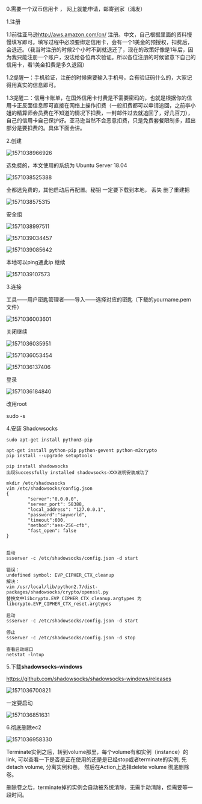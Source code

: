 0.需要一个双币信用卡 ， 网上就能申请，邮寄到家（浦发）

1.注册

1.1前往亚马逊<http://aws.amazon.com/cn/>  注册。中文，自己根据里面的资料慢慢填写即可。填写过程中必须要绑定信用卡，会有一个1美金的预授权，扣费后，会退还。（我当时注册的时候2个小时不到就退还了，现在的政策好像是1年后，因为我只能注册一个账户，没法给各位再次验证。所以各位注册的时候留意下自己的信用卡，看1美金扣费是多久退回）

1.2提醒一：手机验证，注册的时候需要输入手机号，会有验证码什么的，大家记得用真实的信息即可。

1.3提醒二：信用卡账单，在国外信用卡付费是不需要密码的，也就是根据你的信用卡正反面信息即可直接在网络上操作扣费（一般扣费都可以申请追回，之前李小姐的精算师会员费在不知道的情况下扣费，一封邮件过去就追回了，好几百刀），自己的信用卡自己保护好。亚马逊当然不会恶意扣费，只是免费套餐限制多，超出部分是要扣费的。具体下面会讲。

2.创建

![1571038966926](assets/1571038966926.png)

选免费的，本文使用的系统为 Ubuntu Server 18.04  

![1571038525388](assets/1571038525388.png)



全都选免费的，其他启动后再配置。秘钥 一定要下载到本地， 丢失 删了重建把

![1571038575315](assets/1571038575315.png)

安全组

![1571038997511](assets/1571038997511.png)

![1571039034457](assets/1571039034457.png)

![1571039085642](assets/1571039085642.png)

本地可以ping通此ip 继续

![1571039107573](assets/1571039107573.png)



3.连接

工具——用户密匙管理者——导入——选择对应的密匙（下载的yourname.pem文件） 

![1571036003601](assets/1571036003601.png)

关闭继续

![1571036035951](assets/1571036035951.png)

![1571036053454](assets/1571036053454.png)

![1571036137406](assets/1571036137406.png)

登录

![1571036184840](assets/1571036184840.png)

改用root

sudo -s

4.安装 Shadowsocks 

```
sudo apt-get install python3-pip

apt-get install python-pip python-gevent python-m2crypto
pip install --upgrade setuptools

pip install shadowsocks
出现Successfully installed shadowsocks-XXX说明安装成功了

mkdir /etc/shadowsocks
vim /etc/shadowsocks/config.json
{
        "server":"0.0.0.0",
        "server_port": 58388,
        "local_address": "127.0.0.1",
        "password":"sayworld",
        "timeout":600,
        "method":"aes-256-cfb",
        "fast_open": false
}


启动
ssserver -c /etc/shadowsocks/config.json -d start

错误：
undefined symbol: EVP_CIPHER_CTX_cleanup
解决：
vim /usr/local/lib/python2.7/dist-packages/shadowsocks/crypto/openssl.py
替换文中libcrypto.EVP_CIPHER_CTX_cleanup.argtypes 为libcrypto.EVP_CIPHER_CTX_reset.argtypes

启动
ssserver -c /etc/shadowsocks/config.json -d start

停止
ssserver -c /etc/shadowsocks/config.json -d stop

查看启动端口
netstat -lntup
```



5.下载**shadowsocks-windows**

<https://github.com/shadowsocks/shadowsocks-windows/releases> 

![1571036700821](assets/1571036700821.png)

一定要启动

![1571036851631](assets/1571036851631.png)





6.彻底删除ec2

![1571036958330](assets/1571036958330.png)



Terminate实例之后，转到volume那里，每个volume有和实例（instance）的link, 可以查看一下是否是正在使用的还是是已经stop或者terminate的实例, 先detach volume, 分离实例和卷。 然后在Action上选择delete volume 彻底删除卷。 

删除卷之后，terminate掉的实例会自动被系统清除，无需手动清除，但需要等一段时间。 

